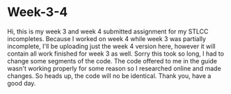 # Week-3-4

Hi, this is my week 3 and week 4 submitted assignment for my STLCC incompletes. Because I worked on week 4 while week 3 was partially incomplete, I'll be uploading just the week 4 version here, however it will contain all work finished for week 3 as well. Sorry this took so long, I had to change some segments of the code. The code offered to me in the guide wasn't working properly for some reason so I researched online and made changes. So heads up, the code will no be identical. Thank you, have a good day.
